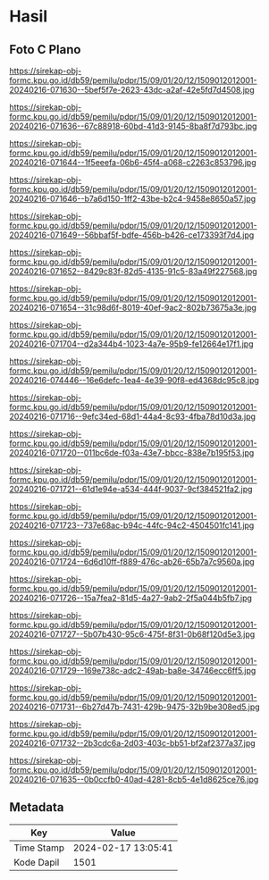 # Hasil

## Foto C Plano

https://sirekap-obj-formc.kpu.go.id/db59/pemilu/pdpr/15/09/01/20/12/1509012012001-20240216-071630--5bef5f7e-2623-43dc-a2af-42e5fd7d4508.jpg

https://sirekap-obj-formc.kpu.go.id/db59/pemilu/pdpr/15/09/01/20/12/1509012012001-20240216-071636--67c88918-60bd-41d3-9145-8ba8f7d793bc.jpg

https://sirekap-obj-formc.kpu.go.id/db59/pemilu/pdpr/15/09/01/20/12/1509012012001-20240216-071644--1f5eeefa-06b6-45f4-a068-c2263c853796.jpg

https://sirekap-obj-formc.kpu.go.id/db59/pemilu/pdpr/15/09/01/20/12/1509012012001-20240216-071646--b7a6d150-1ff2-43be-b2c4-9458e8650a57.jpg

https://sirekap-obj-formc.kpu.go.id/db59/pemilu/pdpr/15/09/01/20/12/1509012012001-20240216-071649--56bbaf5f-bdfe-456b-b426-ce173393f7d4.jpg

https://sirekap-obj-formc.kpu.go.id/db59/pemilu/pdpr/15/09/01/20/12/1509012012001-20240216-071652--8429c83f-82d5-4135-91c5-83a49f227568.jpg

https://sirekap-obj-formc.kpu.go.id/db59/pemilu/pdpr/15/09/01/20/12/1509012012001-20240216-071654--31c98d6f-8019-40ef-9ac2-802b73675a3e.jpg

https://sirekap-obj-formc.kpu.go.id/db59/pemilu/pdpr/15/09/01/20/12/1509012012001-20240216-071704--d2a344b4-1023-4a7e-95b9-fe12664e17f1.jpg

https://sirekap-obj-formc.kpu.go.id/db59/pemilu/pdpr/15/09/01/20/12/1509012012001-20240216-074446--16e6defc-1ea4-4e39-90f8-ed4368dc95c8.jpg

https://sirekap-obj-formc.kpu.go.id/db59/pemilu/pdpr/15/09/01/20/12/1509012012001-20240216-071716--9efc34ed-68d1-44a4-8c93-4fba78d10d3a.jpg

https://sirekap-obj-formc.kpu.go.id/db59/pemilu/pdpr/15/09/01/20/12/1509012012001-20240216-071720--011bc6de-f03a-43e7-bbcc-838e7b195f53.jpg

https://sirekap-obj-formc.kpu.go.id/db59/pemilu/pdpr/15/09/01/20/12/1509012012001-20240216-071721--61d1e94e-a534-444f-9037-9cf384521fa2.jpg

https://sirekap-obj-formc.kpu.go.id/db59/pemilu/pdpr/15/09/01/20/12/1509012012001-20240216-071723--737e68ac-b94c-44fc-94c2-4504501fc141.jpg

https://sirekap-obj-formc.kpu.go.id/db59/pemilu/pdpr/15/09/01/20/12/1509012012001-20240216-071724--6d6d10ff-f889-476c-ab26-65b7a7c9560a.jpg

https://sirekap-obj-formc.kpu.go.id/db59/pemilu/pdpr/15/09/01/20/12/1509012012001-20240216-071726--15a7fea2-81d5-4a27-9ab2-2f5a044b5fb7.jpg

https://sirekap-obj-formc.kpu.go.id/db59/pemilu/pdpr/15/09/01/20/12/1509012012001-20240216-071727--5b07b430-95c6-475f-8f31-0b68f120d5e3.jpg

https://sirekap-obj-formc.kpu.go.id/db59/pemilu/pdpr/15/09/01/20/12/1509012012001-20240216-071729--169e738c-adc2-49ab-ba8e-34746ecc6ff5.jpg

https://sirekap-obj-formc.kpu.go.id/db59/pemilu/pdpr/15/09/01/20/12/1509012012001-20240216-071731--6b27d47b-7431-429b-9475-32b9be308ed5.jpg

https://sirekap-obj-formc.kpu.go.id/db59/pemilu/pdpr/15/09/01/20/12/1509012012001-20240216-071732--2b3cdc6a-2d03-403c-bb51-bf2af2377a37.jpg

https://sirekap-obj-formc.kpu.go.id/db59/pemilu/pdpr/15/09/01/20/12/1509012012001-20240216-071635--0b0ccfb0-40ad-4281-8cb5-4e1d8625ce76.jpg


## Metadata

| Key        | Value               |
| ---------- | ------------------- |
| Time Stamp | 2024-02-17 13:05:41 |
| Kode Dapil | 1501                |



